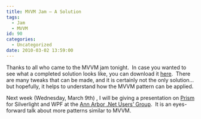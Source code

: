 ```yaml
---
title: MVVM Jam – A Solution
tags:
  - Jam
  - MVVM
id: 90
categories:
  - Uncategorized
date: 2010-03-02 13:59:00
---
```


Thanks to all who came to the MVVM jam tonight.&#160; In case you wanted to see what a completed solution looks like, you can download it [here](http://houseofbilz.net/MVVMJam/MVVM-Jam-Complete.zip).&#160; There are many tweaks that can be made, and it is certainly not the only solution… but hopefully, it helps to understand how the MVVM pattern can be applied.

Next week (Wednesday, March 9th) , I will be giving a presentation on [Prism](http://compositewpf.codeplex.com/) for Silverlight and WPF at the [Ann Arbor .Net Users’ Group](http://aadnd.org/).&#160; It is an eyes-forward talk about more patterns similar to MVVM.